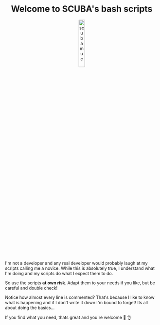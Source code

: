 <h1 align="center">Welcome to SCUBA's bash scripts</h1>

<p align="center" width="100%">
    <img width="20%" src="https://avatars.githubusercontent.com/u/54933878?s=400&u=31132eb8a567528f005143a0d339174848a06df8&v=4" alt="scubamuc">
</p>

I'm not a developer and any real developer would probably laugh at my scripts calling me a novice. 
While this is absolutely true, I understand what I'm doing and my scripts do what I expect them to do. 

So use the scripts **at own risk**. Adapt them to your needs if you like, but be careful and double check!

Notice how almost every line is commented? 
That's because I like to know what is happening and if I don't write it down I'm bound to forget! 
Its all about doing the basics...

If you find what you need, thats great and you're welcome 🤿 👌

